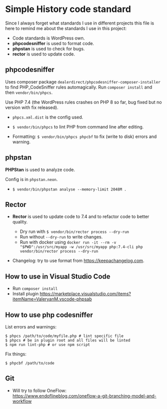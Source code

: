 # Simple History code standard

Since I always forget what standards I use in different projects this file is here to remind me about the standards I use in this project:

- Code standards is WordPress own.
- **phpcodesniffer** is used to format code.
- **phpstan** is used to check for bugs.
- **rector** is used to update code.

## phpcodesniffer

Uses composer package `dealerdirect/phpcodesniffer-composer-installer` to find PHP_CodeSniffer rules automagically. Run `composer install` and then `vendor/bin/phpcs`.

Use PHP 7.4 (the WordPress rules crashes on PHP 8 so far, bug fixed but no version with fix released).

- `phpcs.xml.dist` is the config used.

- `$ vendor/bin/phpcs` to lint PHP from command line after editing.

- Formatting:
  `$ vendor/bin/phpcs phpcbf` to fix (write to disk) errors and warning.

## phpstan

**PHPStan** is used to analyze code.

Config is in `phpstan.neon`.

- `$ vendor/bin/phpstan analyse --memory-limit 2048M .`

## Rector

- **Rector** is used to update code to 7.4 and to refactor code to better quality.

  - Dry run with `$ vendor/bin/rector process --dry-run`
  - Run without `--dry-run` to write changes.
  - Run with docker using `docker run -it --rm -v "$PWD":/usr/src/myapp -w /usr/src/myapp php:7.4-cli php vendor/bin/rector process --dry-run`

- Changelog: try to use format from https://keepachangelog.com.

## How to use in Visual Studio Code

- Run `composer install`
- Install plugin https://marketplace.visualstudio.com/items?itemName=ValeryanM.vscode-phpsab

## How to use php codesniffer

List errors and warnings:

    $ phpcs /path/to/code/myfile.php # lint specific file
    $ phpcs # be in plugin root and all files will be linted
    $ npm run lint-php # or use npm script

Fix things:

    $ phpcbf /path/to/code

## Git

- Will try to follow OneFlow:  
  https://www.endoflineblog.com/oneflow-a-git-branching-model-and-workflow
